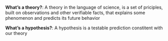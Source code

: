 
**What’s a theory?**: A theory in the language of science, is a set of priciples, built on observations and other verifiable facts, that explains some phenomenon and predicts its future behavior

**What’s a hypothesis?**: A hypothesis is a testable prediction constitent with our theory

